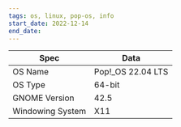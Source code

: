 ```yaml
---
tags: os, linux, pop-os, info
start_date: 2022-12-14
end_date:
---
```

| Spec             | Data              |
|------------------|-------------------|
| OS Name          | Pop!\_OS 22.04 LTS |
| OS Type          | 64-bit            |
| GNOME Version    | 42.5              |
| Windowing System | X11               |
